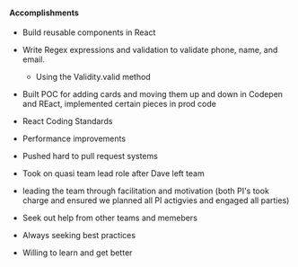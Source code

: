 #### Accomplishments

* Build reusable components in React
* Write Regex expressions and validation to validate phone, name, and email. 
  * Using the Validity.valid method
* Built POC for adding cards and moving them up and down in Codepen and REact, implemented certain pieces in prod code

* React Coding Standards
* Performance improvements
* Pushed hard to pull request systems
* Took on quasi team lead role after Dave left team

* leading the team through facilitation and motivation (both PI's took charge and ensured we planned all PI actigvies and engaged all parties)
* Seek out help from other teams and memebers
* Always seeking best practices
* Willing to learn and get better




